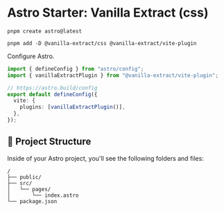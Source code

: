 # Astro Starter: Vanilla Extract (css)

```
pnpm create astro@latest
```

```
pnpm add -D @vanilla-extract/css @vanilla-extract/vite-plugin
```

Configure Astro.

```ts
import { defineConfig } from "astro/config";
import { vanillaExtractPlugin } from "@vanilla-extract/vite-plugin";

// https://astro.build/config
export default defineConfig({
  vite: {
    plugins: [vanillaExtractPlugin()],
  },
});
```

## 🚀 Project Structure

Inside of your Astro project, you'll see the following folders and files:

```
/
├── public/
├── src/
│   └── pages/
│       └── index.astro
└── package.json
```

